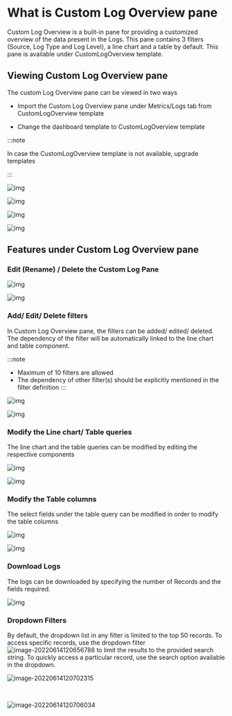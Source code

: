 

# What is Custom Log Overview pane

Custom Log Overview is a built-in pane for providing a customized overview of the data present in the Logs. This pane contains 3 filters (Source, Log Type and Log Level), a line chart and a table by default. This pane is available under CustomLogOverview template. 

## Viewing Custom Log Overview pane

The custom Log Overview pane can be viewed in two ways

- Import the Custom Log Overview pane under Metrics/Logs tab from CustomLogOverview template

- Change the dashboard template to CustomLogOverview template

  

:::note

In case the CustomLogOverview template is not available, upgrade templates

:::

 

![img](images/intro1.PNG)

![img](images/intro2.PNG)

![img](images/intro3.PNG)

![img](images/intro4.PNG)

 

## Features under Custom Log Overview pane

### Edit (Rename) / Delete the Custom Log Pane

 

![img](images/editPane1.PNG)

![img](images/editPane2.PNG) 

### Add/ Edit/ Delete filters

In Custom Log Overview pane, the filters can be added/ edited/ deleted. The dependency of the filter will be automatically linked to the line chart and table component. 

:::note
 - Maximum of 10 filters are allowed  
 - The dependency of other filter(s) should be explicitly mentioned in the filter definition 
:::

![img](images/editFilter1.PNG)

![img](images/editFilter2.PNG)

 

### Modify the Line chart/ Table queries

The line chart and the table queries can be modified by editing the respective                components

![img](images/editLineChart1.PNG)

![img](images/editLineChart2.PNG)

 

### Modify the Table columns

The select fields under the table query can be modified in order to modify the table   columns 

![img](images/editTable1.PNG)

![img](images/editTable2.PNG)

### Download Logs

The logs can be downloaded by specifying the number of Records and the fields required.

![img](images/downloadLogs.PNG)

 

### Dropdown Filters

By default, the dropdown list in any filter is limited to the top 50 records. To access specific records, use the dropdown filter  ![image-20220614120656786](images/log-filter-normal.svg)  to limit the results to the provided search string. To quickly access a particular record, use the search option available in the dropdown. 

![image-20220614120702315](images/dropdownFilter1.PNG)

​	

 

![image-20220614120706034](images/dropdownFilter2.PNG)